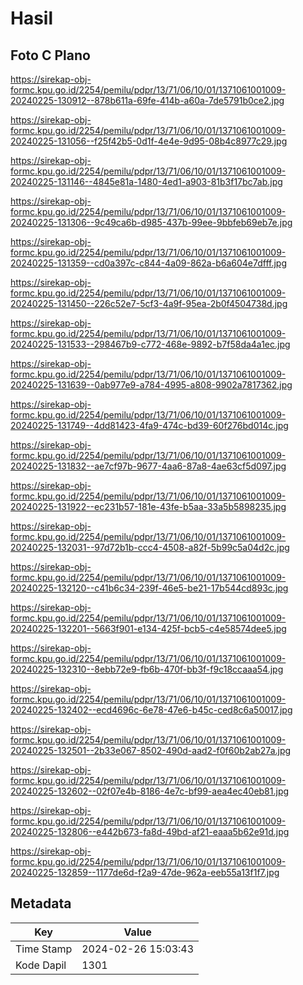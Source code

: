 # Hasil

## Foto C Plano

https://sirekap-obj-formc.kpu.go.id/2254/pemilu/pdpr/13/71/06/10/01/1371061001009-20240225-130912--878b611a-69fe-414b-a60a-7de5791b0ce2.jpg

https://sirekap-obj-formc.kpu.go.id/2254/pemilu/pdpr/13/71/06/10/01/1371061001009-20240225-131056--f25f42b5-0d1f-4e4e-9d95-08b4c8977c29.jpg

https://sirekap-obj-formc.kpu.go.id/2254/pemilu/pdpr/13/71/06/10/01/1371061001009-20240225-131146--4845e81a-1480-4ed1-a903-81b3f17bc7ab.jpg

https://sirekap-obj-formc.kpu.go.id/2254/pemilu/pdpr/13/71/06/10/01/1371061001009-20240225-131306--9c49ca6b-d985-437b-99ee-9bbfeb69eb7e.jpg

https://sirekap-obj-formc.kpu.go.id/2254/pemilu/pdpr/13/71/06/10/01/1371061001009-20240225-131359--cd0a397c-c844-4a09-862a-b6a604e7dfff.jpg

https://sirekap-obj-formc.kpu.go.id/2254/pemilu/pdpr/13/71/06/10/01/1371061001009-20240225-131450--226c52e7-5cf3-4a9f-95ea-2b0f4504738d.jpg

https://sirekap-obj-formc.kpu.go.id/2254/pemilu/pdpr/13/71/06/10/01/1371061001009-20240225-131533--298467b9-c772-468e-9892-b7f58da4a1ec.jpg

https://sirekap-obj-formc.kpu.go.id/2254/pemilu/pdpr/13/71/06/10/01/1371061001009-20240225-131639--0ab977e9-a784-4995-a808-9902a7817362.jpg

https://sirekap-obj-formc.kpu.go.id/2254/pemilu/pdpr/13/71/06/10/01/1371061001009-20240225-131749--4dd81423-4fa9-474c-bd39-60f276bd014c.jpg

https://sirekap-obj-formc.kpu.go.id/2254/pemilu/pdpr/13/71/06/10/01/1371061001009-20240225-131832--ae7cf97b-9677-4aa6-87a8-4ae63cf5d097.jpg

https://sirekap-obj-formc.kpu.go.id/2254/pemilu/pdpr/13/71/06/10/01/1371061001009-20240225-131922--ec231b57-181e-43fe-b5aa-33a5b5898235.jpg

https://sirekap-obj-formc.kpu.go.id/2254/pemilu/pdpr/13/71/06/10/01/1371061001009-20240225-132031--97d72b1b-ccc4-4508-a82f-5b99c5a04d2c.jpg

https://sirekap-obj-formc.kpu.go.id/2254/pemilu/pdpr/13/71/06/10/01/1371061001009-20240225-132120--c41b6c34-239f-46e5-be21-17b544cd893c.jpg

https://sirekap-obj-formc.kpu.go.id/2254/pemilu/pdpr/13/71/06/10/01/1371061001009-20240225-132201--5663f901-e134-425f-bcb5-c4e58574dee5.jpg

https://sirekap-obj-formc.kpu.go.id/2254/pemilu/pdpr/13/71/06/10/01/1371061001009-20240225-132310--8ebb72e9-fb6b-470f-bb3f-f9c18ccaaa54.jpg

https://sirekap-obj-formc.kpu.go.id/2254/pemilu/pdpr/13/71/06/10/01/1371061001009-20240225-132402--ecd4696c-6e78-47e6-b45c-ced8c6a50017.jpg

https://sirekap-obj-formc.kpu.go.id/2254/pemilu/pdpr/13/71/06/10/01/1371061001009-20240225-132501--2b33e067-8502-490d-aad2-f0f60b2ab27a.jpg

https://sirekap-obj-formc.kpu.go.id/2254/pemilu/pdpr/13/71/06/10/01/1371061001009-20240225-132602--02f07e4b-8186-4e7c-bf99-aea4ec40eb81.jpg

https://sirekap-obj-formc.kpu.go.id/2254/pemilu/pdpr/13/71/06/10/01/1371061001009-20240225-132806--e442b673-fa8d-49bd-af21-eaaa5b62e91d.jpg

https://sirekap-obj-formc.kpu.go.id/2254/pemilu/pdpr/13/71/06/10/01/1371061001009-20240225-132859--1177de6d-f2a9-47de-962a-eeb55a13f1f7.jpg


## Metadata

| Key        | Value               |
| ---------- | ------------------- |
| Time Stamp | 2024-02-26 15:03:43 |
| Kode Dapil | 1301                |



